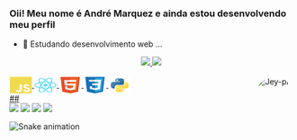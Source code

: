 ### Oii! Meu nome é André Marquez e ainda estou desenvolvendo meu perfil

- 🔭 Estudando desenvolvimento web ...

<div align="center">
  <a href="https://www.linkedin.com/in/andremarqquez/">
  <img height="180em" src="https://github-readme-stats.vercel.app/api?username=andremarquezz&show_icons=true&theme=dark&include_all_commits=true&count_private=true"/>
  <img height="180em" src="https://github-readme-stats.vercel.app/api/top-langs/?username=andremarquezz&layout=compact&langs_count=7&theme=dark"/>
</div>
 
<div style="display: inline_block"><br>
  <img align="center" alt="Jey-Js" height="30" width="40" src="https://raw.githubusercontent.com/devicons/devicon/master/icons/javascript/javascript-plain.svg">
  <img align="center" alt="Jey-React" height="30" width="40" src="https://raw.githubusercontent.com/devicons/devicon/master/icons/react/react-original.svg">
  <img align="center" alt="Jey-HTML" height="30" width="40" src="https://raw.githubusercontent.com/devicons/devicon/master/icons/html5/html5-original.svg">
  <img align="center" alt="Jey-CSS" height="30" width="40" src="https://raw.githubusercontent.com/devicons/devicon/master/icons/css3/css3-original.svg">
  <img align="center" alt="Jey-Python" height="30" width="40" src="https://raw.githubusercontent.com/devicons/devicon/master/icons/python/python-original.svg">
  <img align="right" alt="Jey-pic" height="150" style="border-radius:50px;" src="https://i.picasion.com/pic91/ee717db98ef31015da36720dd3ef1755.gif">
</div>
    ##
  
  <div> 
  <a href="https://www.instagram.com/210gramas/" target="_blank"><img src="https://img.shields.io/badge/-Instagram-%23E4405F?style=for-the-badge&logo=instagram&logoColor=white" target="_blank"></a>
 <a href="https://discord.gg/yJtCduau" target="_blank"><img src="https://img.shields.io/badge/Discord-7289DA?style=for-the-badge&logo=discord&logoColor=white" target="_blank"></a> 
  <a href = "mailto:andre.marqquez@gmail.com"><img src="https://img.shields.io/badge/-Gmail-%23333?style=for-the-badge&logo=gmail&logoColor=white" target="_blank"></a>
  <a href="https://www.linkedin.com/in/andremarqquez/" target="_blank"><img src="https://img.shields.io/badge/-LinkedIn-%230077B5?style=for-the-badge&logo=linkedin&logoColor=white" target="_blank"></a> 
 
  ![Snake animation](https://github.com/andremarquezz)
 
</div>

